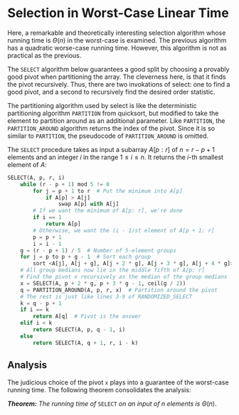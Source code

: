 # Selection in Worst-Case Linear Time

Here, a remarkable and theoretically interesting selection algorithm whose running time is $\Theta(n)$ in the worst-case is examined. The previous algorithm has a quadratic worse-case running time. However, this algorithm is not as practical as the previous.

The `SELECT` algorithm below guarantees a good split by choosing a provably good pivot when partitioning the array. The cleverness here, is that it finds the pivot recursively. Thus, there are two invokations of select: one to find a good pivot, and a second to recursively find the desired order statistic.

The partitioning algorithm used by select is like the deterministic partitioning algorithm `PARTITION` from quicksort, but modified to take the element to partition around as an additional parameter. Like `PARTITION`, the `PARTITION_AROUND` algorithm returns the index of the pivot. Since it is so similar to `PARTITION`, the pseudocode of `PARTITION_AROUND` is omitted.

The `SELECT` procedure takes as input a subarray $A[p: r]$ of $n = r - p + 1$ elements and an integer $i$ in the range $1 \le i \le n$. It returns the $i$-th smallest element of $A$:

```python
SELECT(A, p, r, i)
    while (r - p + 1) mod 5 != 0
        for j = p + 1 to r  # Put the minimum into A[p]
            if A[p] > A[j]
                swap A[p] with A[j]
        # If we want the minimum of A[p: r], we're done
        if i == 1
            return A[p]
        # Otherwise, we want the (i - 1)st element of A[p + 1: r]
        p = p + 1
        i = i - 1
    g = (r - p + 1) / 5  # Number of 5-element groups
    for j = p to p + g - 1  # Sort each group
        sort <A[j], A[j + g], A[j + 2 * g], A[j + 3 * g], A[j + 4 * g]> in place
    # All group medians now lie in the middle fifth of A[p: r]
    # Find the pivot x recursively as the median of the group medians
    x = SELECT(A, p + 2 * g, p + 3 * g - 1, ceil(g / 2))
    q = PARTITION_AROUND(A, p, r, x)  # Partition around the pivot
    # The rest is just like lines 3-9 of RANDOMIZED_SELECT
    k = q - p + 1
    if i == k
        return A[q]  # Pivot is the answer
    elif i < k
        return SELECT(A, p, q - 1, i)
    else
        return SELECT(A, q + 1, r, i - k)
```

## Analysis

The judicious choice of the pivot `x` plays into a guarantee of the worst-case running time. The following theorem consolidates the analysis:

_**Theorem:** The running time of_ `SELECT` _on an input of_ $n$ _elements is_ $\Theta(n)$.